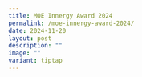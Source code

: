 ```yaml
---
title: MOE Innergy Award 2024
permalink: /moe-innergy-award-2024/
date: 2024-11-20
layout: post
description: ""
image: ""
variant: tiptap
---
```

